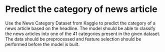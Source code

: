# Predict the category of news article
Use the News Category Dataset from Kaggle to predict the category of a news article based on the headline. 
The model should be able to classify the news articles into one of the 41 categories present in the given dataset.  
The data should be preprocessed and feature selection should be performed before the model is built. 
